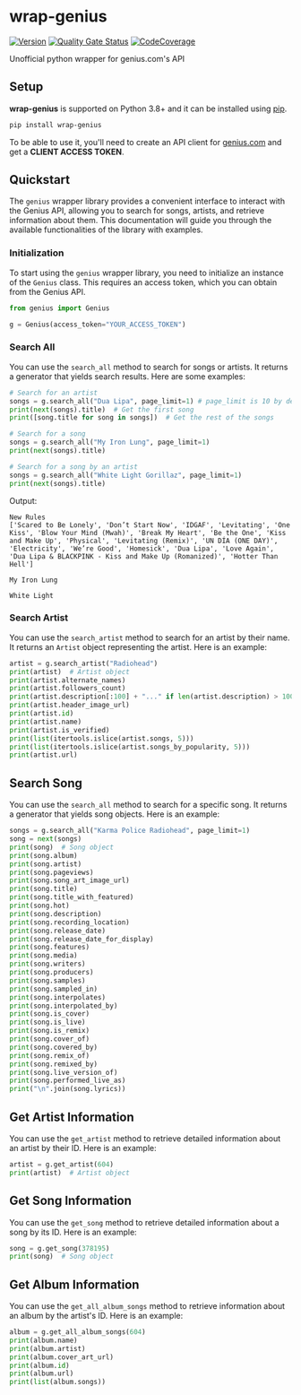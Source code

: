  # wrap-genius

[![Version](https://img.shields.io/pypi/v/wrap-genius?logo=pypi)](https://pypi.org/project/wrap-genius)
[![Quality Gate Status](https://img.shields.io/sonar/alert_status/fedecalendino_wrap-genius?logo=sonarcloud&server=https://sonarcloud.io)](https://sonarcloud.io/dashboard?id=fedecalendino_wrap-genius)
[![CodeCoverage](https://img.shields.io/sonar/coverage/fedecalendino_wrap-genius?logo=sonarcloud&server=https://sonarcloud.io)](https://sonarcloud.io/dashboard?id=fedecalendino_wrap-genius)

Unofficial python wrapper for genius.com's API


## Setup

**wrap-genius** is supported on Python 3.8+ and it can be installed using [pip](https://pypi.python.org/pypi/pip).

```bash
pip install wrap-genius
```   

To be able to use it, you'll need to create an API client for [genius.com](https://genius.com/api-clients) and get a **CLIENT ACCESS TOKEN**.


## Quickstart

The `genius` wrapper library provides a convenient interface to interact with the Genius API, allowing you to search for songs, artists, and retrieve information about them. This documentation will guide you through the available functionalities of the library with examples.

### Initialization

To start using the `genius` wrapper library, you need to initialize an instance of the `Genius` class. This requires an access token, which you can obtain from the Genius API.

```python
from genius import Genius

g = Genius(access_token="YOUR_ACCESS_TOKEN")
```

### Search All

You can use the `search_all` method to search for songs or artists. It returns a generator that yields search results. Here are some examples:

```python
# Search for an artist
songs = g.search_all("Dua Lipa", page_limit=1) # page_limit is 10 by default, use conservatively if not needed
print(next(songs).title)  # Get the first song
print([song.title for song in songs])  # Get the rest of the songs

# Search for a song
songs = g.search_all("My Iron Lung", page_limit=1)
print(next(songs).title)

# Search for a song by an artist
songs = g.search_all("White Light Gorillaz", page_limit=1)
print(next(songs).title)
```
Output:
```
New Rules
['Scared to Be Lonely', 'Don’t Start Now', 'IDGAF', 'Levitating', 'One Kiss', 'Blow Your Mind (Mwah)', 'Break My Heart', 'Be the One', 'Kiss and Make Up', 'Physical', 'Levitating (Remix)', 'UN DÍA (ONE DAY)', 'Electricity', 'We’re Good', 'Homesick', 'Dua Lipa', 'Love Again', 'Dua Lipa & BLACKPINK - Kiss and Make Up (Romanized)', 'Hotter Than Hell']

My Iron Lung

White Light
```

### Search Artist

You can use the `search_artist` method to search for an artist by their name. It returns an `Artist` object representing the artist. Here is an example:

```python
artist = g.search_artist("Radiohead")
print(artist)  # Artist object
print(artist.alternate_names)
print(artist.followers_count)
print(artist.description[:100] + "..." if len(artist.description) > 100 else artist.description)
print(artist.header_image_url)
print(artist.id)
print(artist.name)
print(artist.is_verified)
print(list(itertools.islice(artist.songs, 5)))
print(list(itertools.islice(artist.songs_by_popularity, 5)))
print(artist.url)
```

## Search Song

You can use the `search_all` method to search for a specific song. It returns a generator that yields song objects. Here is an example:

```python
songs = g.search_all("Karma Police Radiohead", page_limit=1)
song = next(songs)
print(song)  # Song object
print(song.album)
print(song.artist)
print(song.pageviews)
print(song.song_art_image_url)
print(song.title)
print(song.title_with_featured)
print(song.hot)
print(song.description)
print(song.recording_location)
print(song.release_date)
print(song.release_date_for_display)
print(song.features)
print(song.media)
print(song.writers)
print(song.producers)
print(song.samples)
print(song.sampled_in)
print(song.interpolates)
print(song.interpolated_by)
print(song.is_cover)
print(song.is_live)
print(song.is_remix)
print(song.cover_of)
print(song.covered_by)
print(song.remix_of)
print(song.remixed_by)
print(song.live_version_of)
print(song.performed_live_as)
print("\n".join(song.lyrics))
```


## Get Artist Information

You can use the `get_artist` method to retrieve detailed information about an artist by their ID. Here is an example:

```python
artist = g.get_artist(604)
print(artist)  # Artist object
```



## Get Song Information

You can use the `get_song` method to retrieve detailed information about a song by its ID. Here is an example:

```python
song = g.get_song(378195)
print(song)  # Song object
```



## Get Album Information

You can use the `get_all_album_songs` method to retrieve information about an album by the artist's ID. Here is an example:

```python
album = g.get_all_album_songs(604)
print(album.name)
print(album.artist)
print(album.cover_art_url)
print(album.id)
print(album.url)
print(list(album.songs))
```


